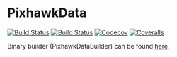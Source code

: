 # PixhawkData

[![Build Status](https://travis-ci.com/akshayhiregoudar/PixhawkData.jl.svg?branch=master)](https://travis-ci.com/akshayhiregoudar/PixhawkData.jl)
[![Build Status](https://ci.appveyor.com/api/projects/status/github/akshayhiregoudar/PixhawkData.jl?svg=true)](https://ci.appveyor.com/project/akshayhiregoudar/PixhawkData-jl)
[![Codecov](https://codecov.io/gh/akshayhiregoudar/PixhawkData.jl/branch/master/graph/badge.svg)](https://codecov.io/gh/akshayhiregoudar/PixhawkData.jl)
[![Coveralls](https://coveralls.io/repos/github/akshayhiregoudar/PixhawkData.jl/badge.svg?branch=master)](https://coveralls.io/github/akshayhiregoudar/PixhawkData.jl?branch=master)

Binary builder (PixhawkDataBuilder) can be found [here](https://github.com/akshayhiregoudar/PixhawkDataBuilder).
